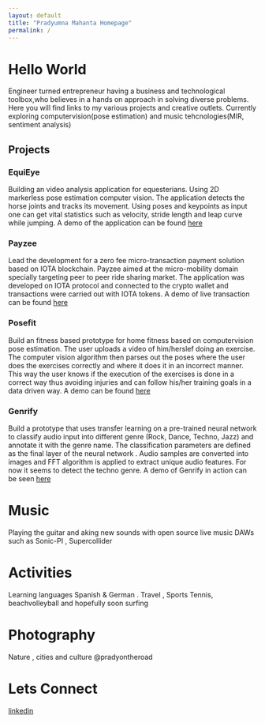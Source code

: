 ```yaml
---
layout: default
title: "Pradyumna Mahanta Homepage"
permalink: /
---
```


# **Hello World** 

Engineer turned entrepreneur having a business and technological toolbox,who believes in a hands on approach in solving diverse problems. Here you will find links to my various projects and creative outlets. Currently exploring computervision(pose estimation) and music tehcnologies(MIR, sentiment analysis)

## **Projects** 

### **EquiEye** 

Building an video analysis application for equesterians. Using 2D markerless pose estimation computer vision. The application detects the horse joints and tracks its movement. Using poses and keypoints as input one can get vital statistics such as velocity, stride length and leap curve while jumping. A demo of the application can be found [here](https://www.youtube.com/watch?v=CmkUQL8IEMc) 

### **Payzee** 

Lead the development for a zero fee micro-transaction payment solution based on IOTA blockchain. Payzee aimed at the micro-mobility domain specially targeting peer to peer ride sharing market. The application was developed on IOTA protocol and connected to the crypto wallet and transactions were carried out with IOTA tokens. A demo of live transaction can be found [here](https://www.youtube.com/watch?v=daJWRMCCjts) 



### **Posefit** 

Build an fitness based prototype for home fitness based on computervision pose estimation. The user uploads a video of him/herslef doing an exercise. The computer vision algorithm then parses out the poses where the user does the exercises correctly and where it does it in an incorrect manner. This way the user knows if the execution of the exercises is done in a correct way thus avoiding injuries and can follow his/her training goals in a data driven way.  A demo can be found [here](https://youtu.be/RZ0fWINGq0c)

### **Genrify**

Build a prototype that uses transfer learning on a pre-trained neural network to classify audio input into different genre (Rock, Dance, Techno, Jazz) and annotate it with the genre name. The classification parameters are defined as the final layer of the neural network . Audio samples are converted into images and FFT algorithm is applied to extract unique audio features.  For now it seems to detect the techno genre. A demo of Genrify in action can be seen [here](https://youtu.be/A9q8uMGCyv8)


# **Music** 

Playing the guitar and  aking new sounds with open source live music DAWs such as Sonic-PI , Supercollider 

# **Activities**

Learning languages Spanish & German . Travel , Sports Tennis, beachvolleyball and hopefully soon surfing

# **Photography** 

Nature , cities and culture @pradyontheroad

# **Lets Connect**
[linkedin](https://www.linkedin.com/in/pradyumna-mahanta-0ba09815/)
